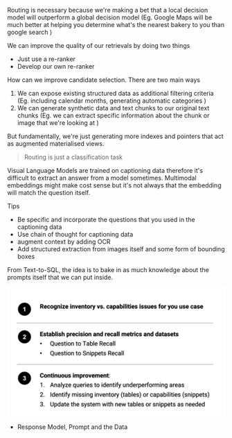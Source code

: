 Routing is necessary because we're making a bet that a local decision model will outperform a global decision model (Eg. Google Maps will be much better at helping you determine what's the nearest bakery to you than google search )

We can improve the quality of our retrievals by doing two things

- Just use a re-ranker
- Develop our own re-ranker

How can we improve candidate selection. There are two main ways

1. We can expose existing structured data as additional filtering criteria (Eg. including calendar months, generating automatic categories )
2. We can generate synthetic data and text chunks to our original text chunks (Eg. we can extract specific information about the chunk or image that we're looking at )

But fundamentally, we're just generating more indexes and pointers that act as augmented materialised views.

> Routing is just a classification task

Visual Language Models are trained on captioning data therefore it's difficult to extract an answer from a model sometimes. Multimodal embeddings might make cost sense but it's not always that the embedding will match the question itself.

Tips
- Be specific and incorporate the questions that you used in the captioning data
- Use chain of thought for captioning data
- augment context by adding OCR 
- Add structured extraction from images itself and some form of bounding boxes

From Text-to-SQL, the idea is to bake in as much knowledge about the prompts itself that we can put inside.

![](assets/CleanShot%202024-08-19%20at%2015.51.33@2x.png)

- Response Model, Prompt and the Data